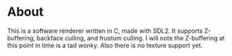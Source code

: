 # About
This is a software renderer written in C, made with SDL2. 
It supports Z-buffering, backface culling, and frustum culling.
I will note the Z-buffering at this point in time is a tad wonky. Also there is no texture support yet. 
